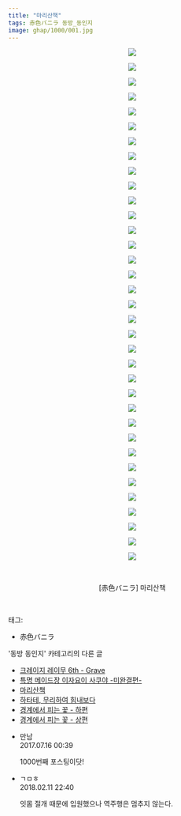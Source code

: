 ```yaml
---
title: "마리산책"
tags: 赤色バニラ 동방_동인지
image: ghap/1000/001.jpg
---
```

<div class="article">
<p style="text-align: center; clear: none; float: none;"><img src="{{ site.nasurl }}/ghap/1000/001.jpg"/></p>
<p style="text-align: center; clear: none; float: none;"><img src="{{ site.nasurl }}/ghap/1000/002.jpg"/></p>
<p style="text-align: center; clear: none; float: none;"><img src="{{ site.nasurl }}/ghap/1000/003.jpg"/></p>
<p style="text-align: center; clear: none; float: none;"><img src="{{ site.nasurl }}/ghap/1000/004.jpg"/></p>
<p style="text-align: center; clear: none; float: none;"><img src="{{ site.nasurl }}/ghap/1000/005.jpg"/></p>
<p style="text-align: center; clear: none; float: none;"><img src="{{ site.nasurl }}/ghap/1000/006.jpg"/></p>
<p style="text-align: center; clear: none; float: none;"><img src="{{ site.nasurl }}/ghap/1000/007.jpg"/></p>
<p style="text-align: center; clear: none; float: none;"><img src="{{ site.nasurl }}/ghap/1000/008.jpg"/></p>
<p style="text-align: center; clear: none; float: none;"><img src="{{ site.nasurl }}/ghap/1000/009.jpg"/></p>
<p style="text-align: center; clear: none; float: none;"><img src="{{ site.nasurl }}/ghap/1000/010.jpg"/></p>
<p style="text-align: center; clear: none; float: none;"><img src="{{ site.nasurl }}/ghap/1000/011.jpg"/></p>
<p style="text-align: center; clear: none; float: none;"><img src="{{ site.nasurl }}/ghap/1000/012.jpg"/></p>
<p style="text-align: center; clear: none; float: none;"><img src="{{ site.nasurl }}/ghap/1000/013.jpg"/></p>
<p style="text-align: center; clear: none; float: none;"><img src="{{ site.nasurl }}/ghap/1000/014.jpg"/></p>
<p style="text-align: center; clear: none; float: none;"><img src="{{ site.nasurl }}/ghap/1000/015.jpg"/></p>
<p style="text-align: center; clear: none; float: none;"><img src="{{ site.nasurl }}/ghap/1000/016.jpg"/></p>
<p style="text-align: center; clear: none; float: none;"><img src="{{ site.nasurl }}/ghap/1000/017.jpg"/></p>
<p style="text-align: center; clear: none; float: none;"><img src="{{ site.nasurl }}/ghap/1000/018.jpg"/></p>
<p style="text-align: center; clear: none; float: none;"><img src="{{ site.nasurl }}/ghap/1000/019.jpg"/></p>
<p style="text-align: center; clear: none; float: none;"><img src="{{ site.nasurl }}/ghap/1000/020.jpg"/></p>
<p style="text-align: center; clear: none; float: none;"><img src="{{ site.nasurl }}/ghap/1000/021.jpg"/></p>
<p style="text-align: center; clear: none; float: none;"><img src="{{ site.nasurl }}/ghap/1000/022.jpg"/></p>
<p style="text-align: center; clear: none; float: none;"><img src="{{ site.nasurl }}/ghap/1000/023.jpg"/></p>
<p style="text-align: center; clear: none; float: none;"><img src="{{ site.nasurl }}/ghap/1000/024.jpg"/></p>
<p style="text-align: center; clear: none; float: none;"><img src="{{ site.nasurl }}/ghap/1000/025.jpg"/></p>
<p style="text-align: center; clear: none; float: none;"><img src="{{ site.nasurl }}/ghap/1000/026.jpg"/></p>
<p style="text-align: center; clear: none; float: none;"><img src="{{ site.nasurl }}/ghap/1000/027.jpg"/></p>
<p style="text-align: center; clear: none; float: none;"><img src="{{ site.nasurl }}/ghap/1000/028.jpg"/></p>
<p style="text-align: center; clear: none; float: none;"><img src="{{ site.nasurl }}/ghap/1000/029.jpg"/></p>
<p style="text-align: center; clear: none; float: none;"><img src="{{ site.nasurl }}/ghap/1000/030.jpg"/></p>
<p style="text-align: center; clear: none; float: none;"><img src="{{ site.nasurl }}/ghap/1000/031.jpg"/></p>
<p style="text-align: center; clear: none; float: none;"><img src="{{ site.nasurl }}/ghap/1000/032.jpg"/></p>
<p style="text-align: center; clear: none; float: none;"><img src="{{ site.nasurl }}/ghap/1000/033.jpg"/></p>
<p style="text-align: center; clear: none; float: none;"><img src="{{ site.nasurl }}/ghap/1000/034.jpg"/></p>
<p style="text-align: center; clear: none; float: none;"><img src="{{ site.nasurl }}/ghap/1000/035.jpg"/></p>
<p style="text-align: center; clear: none; float: none;"><br/></p>
<p style="text-align: center; clear: none; float: none;">[赤色バニラ] 마리산책</p>
<p><br/></p>
</div><div class="tagTrail">
<p>태그: </p>
<ul>
<li>赤色バニラ</li>
</ul>
</div><div class="another">
<p>'동방 동인지' 카테고리의 다른 글</p>
<ul>
<li><a href="/2016-07-21-ghap_1002">크레이지 레이무 6th - Grave</a></li>
<li><a href="/2016-07-21-ghap_1001">특명 메이드장 이자요이 사쿠야 -미완결편-</a></li>
<li><a href="/2016-07-21-ghap_1000">마리산책</a></li>
<li><a href="/2016-07-21-ghap_999">하타테, 무리하여 힘내보다</a></li>
<li><a href="/2016-07-21-ghap_998">경계에서 피는 꽃 - 하편</a></li>
<li><a href="/2016-07-21-ghap_997">경계에서 피는 꽃 - 상편</a></li>
</ul>
</div><div class="cb_module cb_fluid">
<div class="cb_wrt cb_profile">
<div class="comment">
<ul>
<li class="cb_thumb_off" id="comment15036730">
<div class="cb_comment_area">
<div class="cb_info_area">
<div class="cb_section">
<span class="cb_nick_name">만남</span>
</div>
<div class="cb_section">
<span class="cb_date">2017.07.16 00:39 </span>
</div>
</div>
<div class="cb_dsc_comment">
<p class="cb_dsc">
											1000번째 포스팅이닷!
										</p>
</div>
</div></li>
<li class="cb_thumb_off" id="comment15197639">
<div class="cb_comment_area">
<div class="cb_info_area">
<div class="cb_section">
<span class="cb_nick_name">ㄱㅁㅎ</span>
</div>
<div class="cb_section">
<span class="cb_date">2018.02.11 22:40 </span>
</div>
</div>
<div class="cb_dsc_comment">
<p class="cb_dsc">
											잇몸 절개 때문에 입원했으나 역주행은 멈추지 않는다.
										</p>
</div>
</div></li>
</ul>
</div>
</div><!-- commentList close -->
</div>
<br/>
<p id="refer"></p>
<br/>

